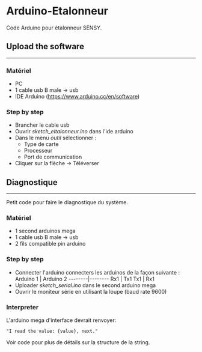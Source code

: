 # Arduino-Etalonneur
Code Arduino pour étalonneur SENSY.
## Upload the software

-------
### Matériel
* PC
* 1 cable usb B male -> usb
* IDE Arduino (https://www.arduino.cc/en/software)

### Step by step
* Brancher le cable usb
* Ouvrir  _sketch_eltalonneur.ino_ dans l'ide arduino
* Dans le menu _outil_ sélectionner : 
    * Type de carte
    * Processeur
    * Port de communication
* Cliquer sur la flèche -> Téléverser

## Diagnostique
---------
Petit code pour faire le diagnostique du système.
### Matériel

* 1 second arduinos mega
* 1 cable usb B male -> usb
* 2 fils compatible pin arduino

### Step by step
* Connecter l'arduino connecters les arduinos de la façon suivante : 
    Arduino 1 | Arduino 2
    --------|--------
    Rx1 | Tx1
    Tx1 | Rx1
* Uploader _sketch_serial.ino_ dans le second arduino mega
* Ouvrir le moniteur série en utilisant la loupe (baud rate 9600)

### Interpreter
L'arduino mega d'interface devrait renvoyer:

    "I read the value: {value}, next."

Voir code pour plus de détails sur la structure de la string.
